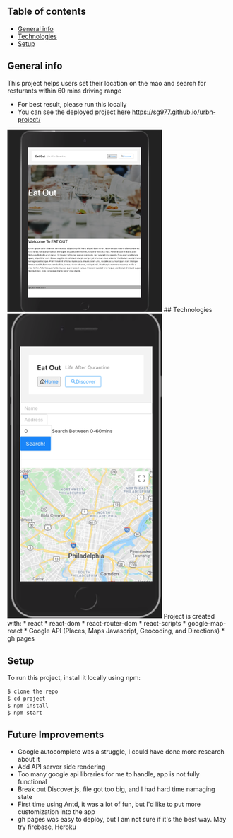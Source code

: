 ## Table of contents
* [General info](#general-info)
* [Technologies](#technologies)
* [Setup](#setup)

## General info
This project helps users set their location on the mao and search for resturants within 60 mins driving range
* For best result, please run this locally
* You can see the deployed project here https://sg977.github.io/urbn-project/
<img src="Img/ipad.png" width="350" alt="Ipad"/>
## Technologies
<img src="Img/mobile.png" width="350" alt="Mobile"/>
Project is created with:
* react
* react-dom
* react-router-dom
* react-scripts
* google-map-react
* Google API (Places, Maps Javascript, Geocoding, and Directions)
* gh pages
	
## Setup
To run this project, install it locally using npm:

```
$ clone the repo
$ cd project
$ npm install
$ npm start
```

## Future Improvements 
* Google autocomplete was a struggle, I could have done more research about it
* Add API server side rendering
* Too many google api libraries for me to handle, app is not fully functional
* Break out Discover.js, file got too big, and I had hard time namaging state
* First time using Antd, it was a lot of fun, but I'd like to put more customization into the app
* gh pages was easy to deploy, but I am not sure if it's the best way. May try firebase, Heroku
